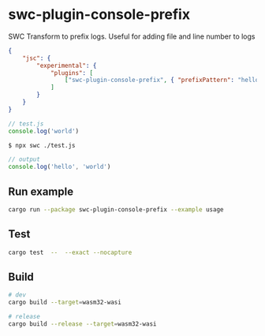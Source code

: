 # swc-plugin-console-prefix

SWC Transform to prefix logs. Useful for adding file and line number to logs

```json
{
    "jsc": {
        "experimental": {
            "plugins": [
                ["swc-plugin-console-prefix", { "prefixPattern": "hello", "ignore": ["info"] }]
            ]
        }
    }
}
```

```js
// test.js
console.log('world')
```

```bash
$ npx swc ./test.js
```

```js
// output
console.log('hello', 'world')
```

## Run example

```sh
cargo run --package swc-plugin-console-prefix --example usage
```

## Test

```sh
cargo test  --  --exact --nocapture
```

## Build

```sh
# dev
cargo build --target=wasm32-wasi

# release
cargo build --release --target=wasm32-wasi
```
